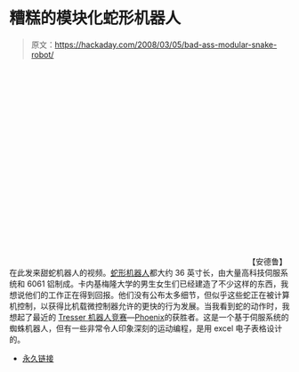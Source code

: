 # 糟糕的模块化蛇形机器人

> 原文：<https://hackaday.com/2008/03/05/bad-ass-modular-snake-robot/>

<object width="425" height="355"><param name="movie" value="http://www.youtube.com/v/T62E-_pQt3c&amp;rel=1&amp;border=0"> <param name="wmode" value="transparent"></object> 
【安德鲁】在此发来甜蛇机器人的视频。[蛇形机器人](http://www.cs.cmu.edu/~biorobotics/projects/modsnake/)都大约 36 英寸长，由大量高科技伺服系统和 6061 铝制成。卡内基梅隆大学的男生女生们已经建造了不少这样的东西，我想说他们的工作正在得到回报。他们没有公布太多细节，但似乎这些蛇正在被计算机控制，以获得比机载微控制器允许的更快的行为发展。当我看到蛇的动作时，我想起了最近的 [Tresser 机器人竞赛](http://blog.trossenrobotics.com/index.php/2008/03/04/february-tr-project-contest-winners/)—[Phoenix](http://forums.trossenrobotics.com/showthread.php?t=1352)的获胜者。这是一个基于伺服系统的蜘蛛机器人，但有一些非常令人印象深刻的运动编程，是用 excel 电子表格设计的。

*   [永久链接](http://www.cs.cmu.edu/~biorobotics/projects/modsnake/)
